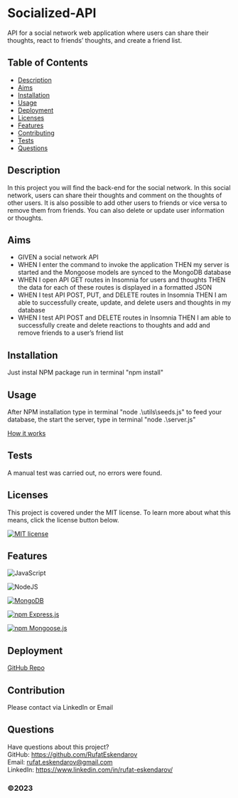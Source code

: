 # Socialized-API

API for a social network web application where users can share their thoughts, react to friends’ thoughts, and create a friend list.

## Table of Contents

- [Description](#description)
- [Aims](#aims)
- [Installation](#installation)
- [Usage](#usage)
- [Deployment](#deployment)
- [Licenses](#licenses)
- [Features](#features)
- [Contributing](#contribution)
- [Tests](#tests)
- [Questions](#questions)

## Description

In this project you will find the back-end for the social network. In this social network, users can share their thoughts and comment on the thoughts of other users. It is also possible to add other users to friends or vice versa to remove them from friends. You can also delete or update user information or thoughts.

## Aims

- GIVEN a social network API
- WHEN I enter the command to invoke the application
  THEN my server is started and the Mongoose models are synced to the MongoDB database
- WHEN I open API GET routes in Insomnia for users and thoughts
  THEN the data for each of these routes is displayed in a formatted JSON
- WHEN I test API POST, PUT, and DELETE routes in Insomnia
  THEN I am able to successfully create, update, and delete users and thoughts in my database
- WHEN I test API POST and DELETE routes in Insomnia
  THEN I am able to successfully create and delete reactions to thoughts and add and remove friends to a user’s friend list

## Installation

Just instal NPM package run in terminal "npm install"

## Usage

After NPM installation type in terminal "node .\utils\seeds.js" to feed your database,
the start the server, type in terminal "node .\server.js"

[How it works](https://drive.google.com/file/d/1w-ezgvq5sRaVVa1zVc26KAW3zqSUaaey/view)

## Tests

A manual test was carried out, no errors were found.

## Licenses

This project is covered under the MIT license. To learn more about what this means, click the license button below.

[![MIT license](https://img.shields.io/badge/License-MIT-blue.svg)](https://lbesson.mit-license.org/)

## Features

![JavaScript](https://img.shields.io/badge/javascript-%23323330.svg?style=for-the-badge&logo=javascript&logoColor=%23F7DF1E)

![NodeJS](https://img.shields.io/badge/node.js-6DA55F?style=for-the-badge&logo=node.js&logoColor=white)

[![MongoDB](https://www.vectorlogo.zone/logos/mongodb/mongodb-ar21.svg)](https://www.mongodb.com/docs/atlas/atlas-search/atlas-search-overview/)

[![npm Express.js](https://img.shields.io/badge/npm-Express.js-lightgrey.svg)](https://expressjs.com/)

[![npm Mongoose.js]()](https://mongoosejs.com/docs/guide.html)

## Deployment

[GitHub Repo](https://github.com/RufatEskendarov/Socialized-API)

## Contribution

Please contact via LinkedIn or Email

## Questions

Have questions about this project?  
GitHub: https://github.com/RufatEskendarov  
Email: rufat.eskendarov@gmail.com  
LinkedIn: https://www.linkedin.com/in/rufat-eskendarov/

### ©️2023
